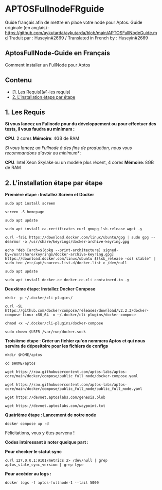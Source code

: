# APTOSFullnodeFRguide
Guide français afin de mettre en place votre node pour Aptos. Guide originale (en anglais) : https://github.com/aykutarda/aykutarda/blob/main/APTOSFullNodeGuide.md
Traduit par : Huseyin#2669 / Translated in French by : Huseyin#2669

## AptosFullNode-Guide en Français
Comment installer un FullNode pour Aptos

## <a name='Contenu'></a>Contenu

* [1. Les Requis](#1-les requis)
* [2. L'installation étape par étape](#2-l'installation-étape-par-étape)

## 1. Les Requis

**Si vous lancez un Fullnode pour du développement ou pour effectuer des tests, il vous faudra au minimum :**

**CPU**: 2 cores
**Mémoire**: 4GB de RAM

*Si vous lancez un Fullnode à des fins de production, nous vous recommandons d'avoir au minimum**:

**CPU**: Intel Xeon Skylake ou un modèle plus récent, 4 cores
**Mémoire**: 8GB de RAM

## 2. L'installation étape par étape

**Première étape : Installez Screen et Docker**

```sudo apt install screen```

```screen -S homepage```

```sudo apt update```

```sudo apt install ca-certificates curl gnupg lsb-release wget -y```

```curl -fsSL https://download.docker.com/linux/ubuntu/gpg | sudo gpg --dearmor -o /usr/share/keyrings/docker-archive-keyring.gpg```

```echo "deb [arch=$(dpkg --print-architecture) signed-by=/usr/share/keyrings/docker-archive-keyring.gpg] https://download.docker.com/linux/ubuntu $(lsb_release -cs) stable" | sudo tee /etc/apt/sources.list.d/docker.list > /dev/null```

```sudo apt update```

```sudo apt install docker-ce docker-ce-cli containerd.io -y```


**Deuxième étape: Installez Docker Compose**

```mkdir -p ~/.docker/cli-plugins/```

```curl -SL https://github.com/docker/compose/releases/download/v2.2.3/docker-compose-linux-x86_64 -o ~/.docker/cli-plugins/docker-compose```

```chmod +x ~/.docker/cli-plugins/docker-compose```

```sudo chown $USER /var/run/docker.sock```

**Troisième étape : Créer un fichier qu'on nommera Aptos et qui nous servira de dépositoire pour les fichiers de configs**

```mkdir $HOME/aptos```

```cd $HOME/aptos```

```wget https://raw.githubusercontent.com/aptos-labs/aptos-core/main/docker/compose/public_full_node/docker-compose.yaml```

```wget https://raw.githubusercontent.com/aptos-labs/aptos-core/main/docker/compose/public_full_node/public_full_node.yaml```

```wget https://devnet.aptoslabs.com/genesis.blob```

```wget https://devnet.aptoslabs.com/waypoint.txt```

**Quatrième étape : Lancement de notre node**

```docker compose up -d```

Félicitations, vous y êtes parvenu !

**Codes intéressant à noter quelque part :**

**Pour checker le statut sync**

```curl 127.0.0.1:9101/metrics 2> /dev/null | grep aptos_state_sync_version | grep type```

**Pour accéder au logs :**

```docker logs -f aptos-fullnode-1 --tail 5000```
